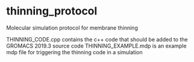 # thinning_protocol
Molecular simulation protocol for membrane thinning

THINNING_CODE.cpp contains the c++ code that should be added to the GROMACS 2019.3 source code
THINNING_EXAMPLE.mdp is an example mdp file for triggering the thinning code in a simulation
